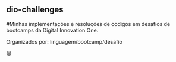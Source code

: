## dio-challenges

#Minhas implementações e resoluções de codigos em desafios de bootcamps da Digital Innovation One.

Organizados por: linguagem/bootcamp/desafio

:smile:
